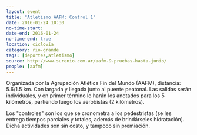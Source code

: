 ```yaml
---
layout: event 
title: "Atletismo AAFM: Control 1"
date: 2016-01-24 10:30
no-time-start: 
date-end: 2016-01-24
no-time-end: true
location: ciclovía
category: rio-grande
tags: [deportes,atletismo]
source: http://www.surenio.com.ar/aafm-9-pruebas-hasta-junio/
people: [aafm]
---
```


Organizada por la Agrupación Atlética Fin del Mundo (AAFM), distancia: 5.6/1.5 km. Con largada y llegada junto al puente peatonal. Las salidas serán individuales, y en primer término lo harán los anotados para los 5 kilómetros, partiendo luego los aerobistas (2 kilómetros).

Los "controles" son los que se cronometra a los pedestristas (se les entrega tiempos parciales y totales, además de brindárseles hidratación). Dicha actividades son sin costo, y tampoco sin premiación.

